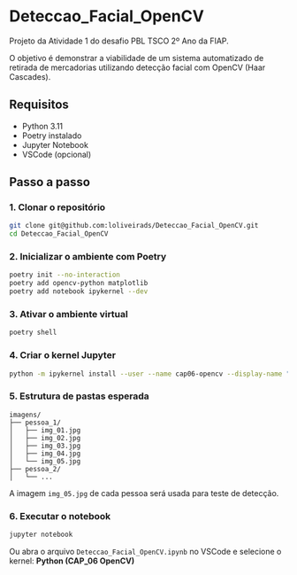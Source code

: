 # Deteccao_Facial_OpenCV

Projeto da Atividade 1 do desafio PBL TSCO 2º Ano da FIAP.

O objetivo é demonstrar a viabilidade de um sistema automatizado de retirada de mercadorias utilizando detecção facial com OpenCV (Haar Cascades).

## Requisitos

- Python 3.11  
- Poetry instalado  
- Jupyter Notebook  
- VSCode (opcional)

## Passo a passo

### 1. Clonar o repositório

```bash
git clone git@github.com:loliveirads/Deteccao_Facial_OpenCV.git
cd Deteccao_Facial_OpenCV
```

### 2. Inicializar o ambiente com Poetry

```bash
poetry init --no-interaction
poetry add opencv-python matplotlib
poetry add notebook ipykernel --dev
```

### 3. Ativar o ambiente virtual

```bash
poetry shell
```

### 4. Criar o kernel Jupyter

```bash
python -m ipykernel install --user --name cap06-opencv --display-name "Python (CAP_06 OpenCV)"
```

### 5. Estrutura de pastas esperada

```
imagens/
├── pessoa_1/
│   ├── img_01.jpg
│   ├── img_02.jpg
│   ├── img_03.jpg
│   ├── img_04.jpg
│   └── img_05.jpg
├── pessoa_2/
│   └── ...
```

A imagem `img_05.jpg` de cada pessoa será usada para teste de detecção.

### 6. Executar o notebook

```bash
jupyter notebook
```

Ou abra o arquivo `Deteccao_Facial_OpenCV.ipynb` no VSCode e selecione o kernel: **Python (CAP_06 OpenCV)**




